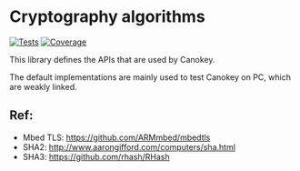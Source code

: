 # Cryptography algorithms

[![Tests](https://github.com/canokeys/canokey-crypto/workflows/tests/badge.svg?branch=master)](https://github.com/canokeys/canokey-crypto/actions?query=branch%3Amaster)
[![Coverage](https://coveralls.io/repos/github/canokeys/canokey-crypto/badge.svg?branch=master)](https://coveralls.io/github/canokeys/canokey-crypto?branch=master)


This library defines the APIs that are used by Canokey.

The default implementations are mainly used to test Canokey on PC, which are weakly linked.

## Ref:

- Mbed TLS: https://github.com/ARMmbed/mbedtls
- SHA2: http://www.aarongifford.com/computers/sha.html
- SHA3: https://github.com/rhash/RHash
